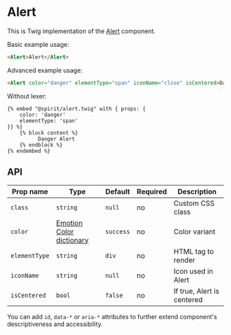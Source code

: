 # Alert

This is Twig implementation of the [Alert] component.

Basic example usage:

```html
<Alert>Alert</Alert>
```

Advanced example usage:

```html
<Alert color="danger" elementType="span" iconName="close" isCentered>Danger Alert</Alert>
```

Without lexer:

```twig
{% embed "@spirit/alert.twig" with { props: {
    color: 'danger'
    elementType: 'span'
}} %}
    {% block content %}
          Danger Alert
    {% endblock %}
{% endembed %}
```

## API

| Prop name     | Type                                         | Default   | Required | Description                |
| ------------- | -------------------------------------------- | --------- | -------- | -------------------------- |
| `class`       | `string`                                     | `null`    | no       | Custom CSS class           |
| `color`       | [Emotion Color dictionary][dictionary-color] | `success` | no       | Color variant              |
| `elementType` | `string`                                     | `div`     | no       | HTML tag to render         |
| `iconName`    | `string`                                     | `null`    | no       | Icon used in Alert         |
| `isCentered`  | `bool`                                       | `false`   | no       | If true, Alert is centered |

You can add `id`, `data-*` or `aria-*` attributes to further extend component's
descriptiveness and accessibility.

[alert]: https://github.com/lmc-eu/spirit-design-system/tree/main/packages/web/src/scss/components/Alert
[dictionary-color]: https://github.com/lmc-eu/spirit-design-system/tree/main/docs/DICTIONARIES.md#color
